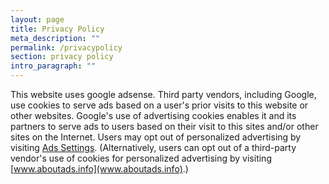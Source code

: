 ```yaml
---
layout: page
title: Privacy Policy
meta_description: ""
permalink: /privacypolicy
section: privacy policy
intro_paragraph: ""
---
```

This website uses google adsense. Third party vendors, including Google, use cookies to serve ads based on a user's prior visits to this website or other websites.
Google's use of advertising cookies enables it and its partners to serve ads to users based on their visit to this sites and/or other sites on the Internet.
Users may opt out of personalized advertising by visiting [Ads Settings](https://www.google.com/settings/ads). (Alternatively, users can opt out of a third-party vendor's use of cookies for personalized advertising by visiting [www.aboutads.info](www.aboutads.info).)